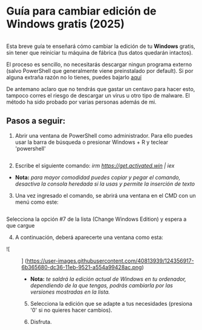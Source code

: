 # Guía para cambiar edición de Windows gratis (2025)

![<Logo Windows>](https://upload.wikimedia.org/wikipedia/commons/thumb/0/0a/Unofficial_Windows_logo_variant_-_2002%E2%80%932012_%28Multicolored%29.svg/2321px-Unofficial_Windows_logo_variant_-_2002%E2%80%932012_%28Multicolored%29.svg.png)

Esta breve guía te enseñará cómo cambiar la edición de tu **Windows** gratis, sin tener que reiniciar tu máquina de fábrica (tus datos quedarán intactos).

El proceso es sencillo, no necesitarás descargar ningun programa externo (salvo PowerShell que generalmente viene preinstalado por default). Si por alguna extraña razón no lo tienes, puedes bajarlo [aquí](https://learn.microsoft.com/en-us/powershell/scripting/install/installing-powershell?view=powershell-7.5)

De antemano aclaro que no tendrás que gastar un centavo para hacer esto, tampoco corres el riesgo de descargar un virus u otro tipo de malware. El método ha sido probado por varias personas además de mi.

## Pasos a seguir:

1. Abrir una ventana de PowerShell como administrador. Para ello puedes usar la barra de búsqueda o presionar Windows + R y teclear 'powershell'

![<PowerShell>](https://support.huawei.com/mdl/image/download?uuid=67605ec09e8b4f1b9edd6629d454493a)

2. Escribe el siguiente comando: *irm https://get.activated.win | iex*

- **Nota:** *para mayor comodidad puedes copiar y pegar el comando, desactiva la consola heredada si la usas y permite la inserción de texto*

3. Una vez ingresado el comando, se abrirá una ventana en el CMD con un menú como este:

![<Menu activador de Microsoft>](https://www.zdnet.com/a/img/resize/491820bd1a4ed2533d64e8265985358893be19f2/2025/02/19/c0ce32af-119e-48aa-8f78-47826dc8ac57/massgrave-activation-scripts-menu.jpg?auto=webp&width=1280)

Selecciona la opción #7 de la lista (Change Windows Edition) y espera a que cargue

4. A continuación, deberá aparecerte una ventana como esta:

![<Menu ediciones de Windows>] (https://user-images.githubusercontent.com/40813939/124356917-6b365680-dc36-11eb-9521-a554a99428ac.png)

- **Nota:** *te saldrá la edición actual de Windows en tu ordenador, dependiendo de la que tengas, podrás cambiarla por las versiones mostradas en la lista.*

5. Selecciona la edición que se adapte a tus necesidades (presiona '0' si no quieres hacer cambios).

6. Disfruta.